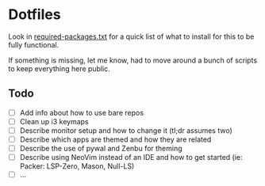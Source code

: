 # Dotfiles

Look in [required-packages.txt](/required-packages.txt) for a quick list of what to install for this to be fully functional.

If something is missing, let me know, had to move around a bunch of scripts to keep everything here public.

## Todo

- [ ] Add info about how to use bare repos
- [ ] Clean up i3 keymaps
- [ ] Describe monitor setup and how to change it (tl;dr assumes two)
- [ ] Describe which apps are themed and how they are related
- [ ] Describe the use of pywal and Zenbu for theming
- [ ] Describe using NeoVim instead of an IDE and how to get started (ie: Packer: LSP-Zero, Mason, Null-LS)
- [ ] ...
